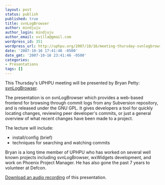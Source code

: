 ```yaml
---
layout: post
status: publish
published: true
title: svnLogBrowser
author: mindjuju
author_login: mindjuju
author_email: vvilla@gmail.com
wordpress_id: 351
wordpress_url: http://uphpu.org/2007/10/16/meeting-thursday-svnlogbrowser/
date: '2007-10-16 17:41:46 -0500'
date_gmt: '2007-10-16 23:41:46 -0500'
categories:
- Presentations
tags: []
---
```

<p>This Thursday's UPHPU meeting will be presented by Bryan Petty: <a href="http://svnlogbrowser.org/">svnLogBrowser</a>.</p>
<p>The presentation is on svnLogBrowser which provides a web-based frontend for browsing through commit logs from any Subversion repository, and is released under the GNU GPL. It gives developers a tool for quickly locating changes, reviewing peer developer's commits, or just a general overview of what recent changes have been made to a project.</p>
<p>The lecture will include:</p>
<ul>
<li>install/config (brief)</li>
<li>techniques for searching and watching commits</li>
</ul>
<p>Bryan is a long time member of UPHPU who has worked on several well known projects including svnLogBrowser, wxWidgets development, and work on Phoenix Project Manager.  He has also gone the past 7 years to volunteer at Defcon.</p>
<p><a href="/presentations/2007-10-16_svnLogBrowser/uphpu_10_18_07.mp3">Download an audio recording</a> of this presentation.</p>
